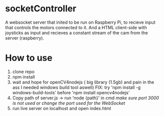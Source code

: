 # socketController
A websocket server that inited to be run on Raspberry Pi, to recieve input that controls the motors connected to it. And a HTML client-side with joysticks as input and recieves a constant stream of the cam from the server (raspberry).


# How to use #
1. clone repo
2. npm install 
3. wait and hope for openCV4nodejs ( big library (1.5gb) and pain in the ass I needed windows build tool aswell)
   FIX: try 'npm install -g windows-build-tools' before 'npm install opencv4nodejs'
4. Copy path of server.js -> run 'node {path}' in cmd *make sure port 3000 is not used or change the port used for the WebSocket*
5. run live server on localhost and open index.html

